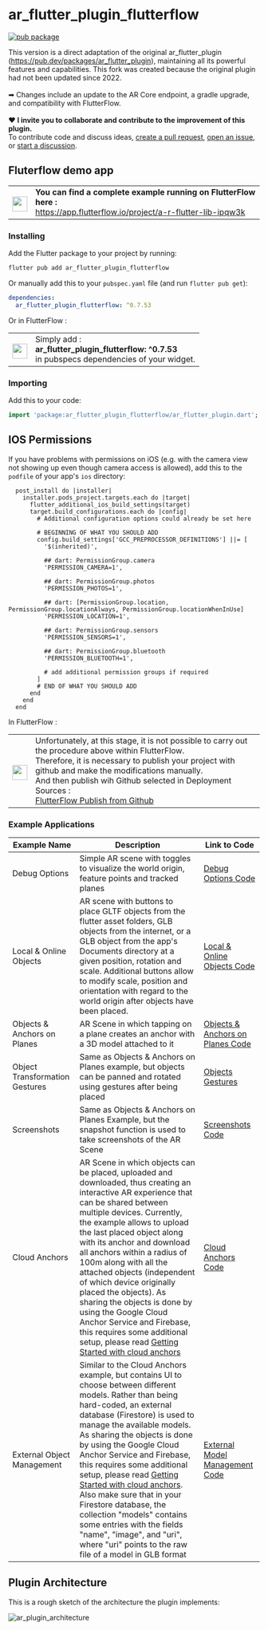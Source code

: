 # ar_flutter_plugin_flutterflow
[![pub package](https://img.shields.io/pub/v/ar_flutter_plugin_flutterflow.svg)](https://pub.dev/packages/ar_flutter_plugin_flutterflow)



This version is a direct adaptation of the original ar_flutter_plugin (https://pub.dev/packages/ar_flutter_plugin), maintaining all its powerful features and capabilities.
This fork was created because the original plugin had not been updated since 2022. <br><br>
➡ Changes include an update to the AR Core endpoint, a gradle upgrade, and compatibility with FlutterFlow.
<br><br>
<b>❤️ I invite you to collaborate and contribute to the improvement of this plugin.</b><br>
To contribute code and discuss ideas, [create a pull request](https://github.com/hlefe/ar_flutter_plugin_flutterflow/compare), [open an issue](https://github.com/hlefe/ar_flutter_plugin_flutterflow/issues/new), or [start a discussion](https://github.com/hlefe/ar_flutter_plugin_flutterflow/discussions).

## Fluterflow demo app
<table>
<td>
<img src="https://avatars.githubusercontent.com/u/74943865?s=48&amp;v=4" width="30" height="30" style="max-width: 100%; margin-bottom: -9px;"> </img>
</td>
<td>
<b> You can find a complete example running on FlutterFlow here :</b><br>
<a href="https://app.flutterflow.io/project/a-r-flutter-lib-ipqw3k">https://app.flutterflow.io/project/a-r-flutter-lib-ipqw3k</a>
</td>
</table>

### Installing

Add the Flutter package to your project by running:

```bash
flutter pub add ar_flutter_plugin_flutterflow
```

Or manually add this to your `pubspec.yaml` file (and run `flutter pub get`):

```yaml
dependencies:
  ar_flutter_plugin_flutterflow: ^0.7.53
```

Or in FlutterFlow : 

<table>
<td>
<img src="https://avatars.githubusercontent.com/u/74943865?s=48&amp;v=4" width="30" height="30" style="max-width: 100%; margin-bottom: -9px;"> </img>
</td>
<td> Simply add : <br> <b>ar_flutter_plugin_flutterflow: ^0.7.53 </b> <br> in pubspecs dependencies of your widget.
</td>
</table>

### Importing

Add this to your code:

```dart
import 'package:ar_flutter_plugin_flutterflow/ar_flutter_plugin.dart';
```
## IOS Permissions

If you have problems with permissions on iOS (e.g. with the camera view not showing up even though camera access is allowed), add this to the ```podfile``` of your app's ```ios``` directory:

```pod
  post_install do |installer|
    installer.pods_project.targets.each do |target|
      flutter_additional_ios_build_settings(target)
      target.build_configurations.each do |config|
        # Additional configuration options could already be set here

        # BEGINNING OF WHAT YOU SHOULD ADD
        config.build_settings['GCC_PREPROCESSOR_DEFINITIONS'] ||= [
          '$(inherited)',

          ## dart: PermissionGroup.camera
          'PERMISSION_CAMERA=1',

          ## dart: PermissionGroup.photos
          'PERMISSION_PHOTOS=1',

          ## dart: [PermissionGroup.location, PermissionGroup.locationAlways, PermissionGroup.locationWhenInUse]
          'PERMISSION_LOCATION=1',

          ## dart: PermissionGroup.sensors
          'PERMISSION_SENSORS=1',

          ## dart: PermissionGroup.bluetooth
          'PERMISSION_BLUETOOTH=1',

          # add additional permission groups if required
        ]
        # END OF WHAT YOU SHOULD ADD
      end
    end
  end
```

In FlutterFlow :

<table>
<td style="min-width:30px">
<img src="https://avatars.githubusercontent.com/u/74943865?s=48&amp;v=4" width="30" height="30" style="max-width: 100%; margin-bottom: -9px;"> </img>
</td>
<td>
Unfortunately, at this stage, it is not possible to carry out the procedure above within FlutterFlow.  <br>
Therefore, it is necessary to publish your project with github and make the modifications manually. <br> And then publish wih Github selected in Deployment Sources : <br> <a href="https://docs.flutterflow.io/customizing-your-app/manage-custom-code-in-github#id-9.-deploy-from-the-main-branch">FlutterFlow Publish from Github</a>
</td>
</table>


### Example Applications

| Example Name                 | Description                                                                                                                                                                                                                                                                                                                                                                                                                                                                                                                                                                                              | Link to Code                                                                                                                                         |
| ---------------------------- | -------------------------------------------------------------------------------------------------------------------------------------------------------------------------------------------------------------------------------------------------------------------------------------------------------------------------------------------------------------------------------------------------------------------------------------------------------------------------------------------------------------------------------------------------------------------------------------------------------- |------------------------------------------------------------------------------------------------------------------------------------------------------|
| Debug Options                | Simple AR scene with toggles to visualize the world origin, feature points and tracked planes                                                                                                                                                                                                                                                                                                                                                                                                                                                                                                            | [Debug Options Code](https://github.com/hlefe/ar_flutter_plugin_flutterflow/blob/main/examples/debug_options.dart)                                   |
| Local & Online Objects        | AR scene with buttons to place GLTF objects from the flutter asset folders, GLB objects from the internet, or a GLB object from the app's Documents directory at a given position, rotation and scale. Additional buttons allow to modify scale, position and orientation with regard to the world origin after objects have been placed.                                                                                                                                                                                                                                                                | [Local & Online Objects Code](https://github.com/hlefe/ar_flutter_plugin_flutterflow/blob/main/examples/local_and_web_objects.dart)                  |
| Objects & Anchors on Planes  | AR Scene in which tapping on a plane creates an anchor with a 3D model attached to it                                                                                                                                                                                                                                                                                                                                                                                                                                                                                                                    | [Objects & Anchors on Planes Code](https://github.com/hlefe/ar_flutter_plugin_flutterflow/blob/main/examples/objects_on_planes.dart)                 |
| Object Transformation Gestures | Same as Objects & Anchors on Planes example, but objects can be panned and rotated using gestures after being placed                                                                                                                                                                                                                                                                                                                                                                                                                                                                                     | [Objects Gestures](https://github.com/hlefe/ar_flutter_plugin_flutterflow/blob/main/examples/object_gestures.dart)                                   |
| Screenshots                  | Same as Objects & Anchors on Planes Example, but the snapshot function is used to take screenshots of the AR Scene                                                                                                                                                                                                                                                                                                                                                                                                                                                                                       | [Screenshots Code](https://github.com/hlefe/ar_flutter_plugin_flutterflow/blob/main/examples/screenshot.dart)                            |
| Cloud Anchors                | AR Scene in which objects can be placed, uploaded and downloaded, thus creating an interactive AR experience that can be shared between multiple devices. Currently, the example allows to upload the last placed object along with its anchor and download all anchors within a radius of 100m along with all the attached objects (independent of which device originally placed the objects). As sharing the objects is done by using the Google Cloud Anchor Service and Firebase, this requires some additional setup, please read [Getting Started with cloud anchors](cloudAnchorSetup.md)        | [Cloud Anchors Code](https://github.com/hlefe/ar_flutter_plugin_flutterflow/blob/main/examples/cloud_anchor.dart)                         |
| External Object Management   | Similar to the Cloud Anchors example, but contains UI to choose between different models. Rather than being hard-coded, an external database (Firestore) is used to manage the available models. As sharing the objects is done by using the Google Cloud Anchor Service and Firebase, this requires some additional setup, please read [Getting Started with cloud anchors](cloudAnchorSetup.md). Also make sure that in your Firestore database, the collection "models" contains some entries with the fields "name", "image", and "uri", where "uri" points to the raw file of a model in GLB format | [External Model Management Code](https://github.com/hlefe/ar_flutter_plugin_flutterflow/blob/main/examples/external_model_management.dart) |


## Plugin Architecture

This is a rough sketch of the architecture the plugin implements:

![ar_plugin_architecture](https://github.com/CariusLars/ar_flutter_plugin/raw/main/AR_Plugin_Architecture_highlevel.svg)